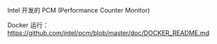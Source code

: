 Intel 开发的 PCM (Performance Counter Monitor) 

Docker 运行：<https://github.com/intel/pcm/blob/master/doc/DOCKER_README.md>